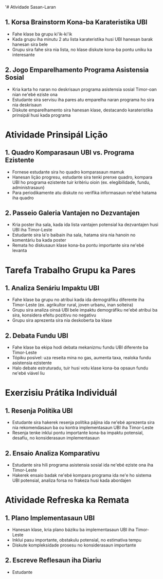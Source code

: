 '# Atividade Sasan-Laran

## 1. Korsa Brainstorm Kona-ba Karateristika UBI
- Fahe klase ba grupu ki'ik-ki'ik
- Kada grupu iha minutu 2 atu lista karateristika husi UBI hanesan barak hanesan sira bele
- Grupu sira fahe sira nia lista, no klase diskute kona-ba pontu uniku ka interesante

## 2. Jogo Emparelhamento Programa Asistensia Sosial
- Kria karta ho naran no deskrisaun programa asistensia sosial Timor-oan nian ne'ebé eziste ona
- Estudante sira servisu iha pares atu emparelha naran programa ho sira nia deskrisaun
- Diskute emparelhamento sira hanesan klase, destacando karateristika prinsipál husi kada programa

# Atividade Prinsipál Lição

## 1. Quadro Komparasaun UBI vs. Programa Ezistente
- Fornese estudante sira ho quadro komparasaun mamuk
- Hanesan lição progresu, estudante sira tenki prenxe quadro, kompara UBI ho programa ezistente tuir kritériu oioin (ex. elegibilidade, fundu, administrasaun)
- Para periodikamente atu diskute no verifika informasaun ne'ebé hatama iha quadro

## 2. Passeio Galeria Vantajen no Dezvantajen
- Kria poster iha sala, kada ida lista vantajen potensial ka dezvantajen husi UBI iha Timor-Leste
- Estudante sira la'o baibain iha sala, hatama sira nia hanoin no komentáriu ba kada poster
- Remata ho diskusaun klase kona-ba pontu importante sira ne'ebé levanta

# Tarefa Trabalho Grupu ka Pares

## 1. Analiza Senáriu Impaktu UBI
- Fahe klase ba grupu no atribui kada ida demográfiku diferente iha Timor-Leste (ex. agrikultor rural, joven urbanu, inan solteira)
- Grupu sira analiza oinsá UBI bele impaktu demográfiku ne'ebé atribui ba sira, konsidera efeitu pozitivu no negativu
- Grupu sira aprezenta sira nia deskoberta ba klase

## 2. Debata Fundu UBI
- Fahe klase ba ekipa hodi debata mekanizmu fundu UBI diferente ba Timor-Leste
- Tópiku posível: uza reseita mina no gas, aumenta taxa, realoka fundu asistensia ezistente
- Halo debate estruturadu, tuir husi votu klase kona-ba opsaun fundu ne'ebé viável liu

# Exerzisiu Prátika Individuál

## 1. Resenja Polítika UBI
- Estudante sira hakerek resenja polítika pájina ida ne'ebé aprezenta sira nia rekomendasaun ba ou kontra implementasaun UBI iha Timor-Leste
- Resenja tenke inklui pontu importante kona-ba impaktu potensial, desafiu, no konsiderasaun implementasaun

## 2. Ensaio Analiza Komparativu
- Estudante sira hili programa asistensia sosial ida ne'ebé eziste ona iha Timor-Leste
- Hakerek ensaio badak ne'ebé kompara programa ida ne'e ho sistema UBI potensial, analiza forsa no frakeza husi kada abordajen

# Atividade Refreska ka Remata

## 1. Plano Implementasaun UBI
- Hanesan klase, kria plano báziku ba implementasaun UBI iha Timor-Leste
- Inklui pasu importante, obstakulu potensial, no estimativa tempu
- Diskute kompleksidade prosesu no konsiderasaun importante

## 2. Escreve Reflesaun iha Diariu
- Estudante